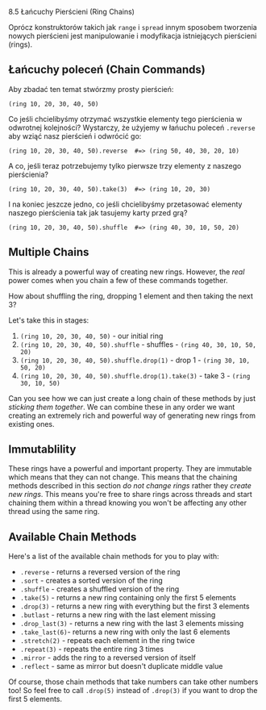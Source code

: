 8.5 Łańcuchy Pierścieni (Ring Chains)

Oprócz konstruktorów takich jak `range` i `spread` innym sposobem 
tworzenia nowych pierścieni jest manipulowanie i modyfikacja istniejących 
pierścieni (rings).

## Łańcuchy poleceń (Chain Commands)

Aby zbadać ten temat stwórzmy prosty pierścień: 

```
(ring 10, 20, 30, 40, 50)
```

Co jeśli chcielibyśmy otrzymać wszystkie elementy tego pierścienia 
w odwrotnej kolejności? Wystarczy, że użyjemy w łańuchu poleceń 
`.reverse` aby wziąć nasz pierścień i odwrócić go:

```
(ring 10, 20, 30, 40, 50).reverse  #=> (ring 50, 40, 30, 20, 10)
```

A co, jeśli teraz potrzebujemy tylko pierwsze trzy elementy 
z naszego pierścienia?

```
(ring 10, 20, 30, 40, 50).take(3)  #=> (ring 10, 20, 30)
```

I na koniec jeszcze jedno, co jeśli chcielibyśmy przetasować 
elementy naszego pierścienia tak jak tasujemy karty przed grą?

```
(ring 10, 20, 30, 40, 50).shuffle  #=> (ring 40, 30, 10, 50, 20)
```

## Multiple Chains

This is already a powerful way of creating new rings. However, the
*real* power comes when you chain a few of these commands together.

How about shuffling the ring, dropping 1 element and then taking the next 3?

Let's take this in stages:

1. `(ring 10, 20, 30, 40, 50)` - our initial ring
2. `(ring 10, 20, 30, 40, 50).shuffle` - shuffles - `(ring 40, 30, 10, 50, 20)`
3. `(ring 10, 20, 30, 40, 50).shuffle.drop(1)` - drop 1 - `(ring 30, 10, 50, 20)`
4. `(ring 10, 20, 30, 40, 50).shuffle.drop(1).take(3)` - take 3 - `(ring 30, 10, 50)`

Can you see how we can just create a long chain of these methods by just
*sticking them together*. We can combine these in any order we want
creating an extremely rich and powerful way of generating new rings from
existing ones.

## Immutablility

These rings have a powerful and important property. They are immutable
which means that they can not change. This means that the chaining
methods described in this section *do not change rings* rather they
*create new rings*. This means you're free to share rings across threads
and start chaining them within a thread knowing you won't be affecting
any other thread using the same ring.

## Available Chain Methods

Here's a list of the available chain methods for you to play with:

* `.reverse` - returns a reversed version of the ring
* `.sort`    - creates a sorted version of the ring
* `.shuffle` - creates a shuffled version of the ring
* `.take(5)` - returns a new ring containing only the first 5 elements
* `.drop(3)` - returns a new ring with everything but the first 3 elements
* `.butlast` - returns a new ring with the last element missing
* `.drop_last(3)` - returns a new ring with the last 3 elements missing
* `.take_last(6)`- returns a new ring with only the last 6 elements
* `.stretch(2)` - repeats each element in the ring twice
* `.repeat(3)` - repeats the entire ring 3 times
* `.mirror` - adds the ring to a reversed version of itself
* `.reflect` - same as mirror but doesn't duplicate middle value

Of course, those chain methods that take numbers can take other numbers
too! So feel free to call `.drop(5)` instead of `.drop(3)` if you want
to drop the first 5 elements.
